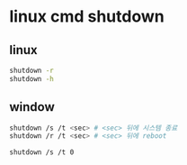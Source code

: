 # linux cmd shutdown

## linux

```sh
shutdown -r
shutdown -h
```

## window

```sh
shutdown /s /t <sec> # <sec> 뒤에 시스템 종료
shutdown /r /t <sec> # <sec> 뒤에 reboot

shutdown /s /t 0
```
